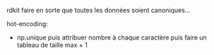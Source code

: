 rdkit faire en sorte que toutes les données soient canoniques...

hot-encoding:

- np.unique puis attribuer nombre à chaque caractère puis faire un tableau de taille max + 1
